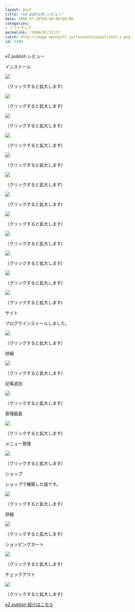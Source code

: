 ```yaml
---
layout: post
title: "eZ publish レビュー"
date: 2006-07-28T09:00:00+09:00
categories:
- ソフトウェア
permalink: /2006/07/2117/
catch: http://image.moongift.jp/review3/ezpublish11.s.png
id: 2109
---
```

eZ publish レビュー  
<!--more-->

インストール

  

[![](http://image.moongift.jp/review3/ezpublish1.s.png)](http://image.moongift.jp/review3/ezpublish1.png)  
  
（クリックすると拡大します)

  

[![](http://image.moongift.jp/review3/ezpublish2.s.png)](http://image.moongift.jp/review3/ezpublish2.png)  
  
（クリックすると拡大します)

  

[![](http://image.moongift.jp/review3/ezpublish3.s.png)](http://image.moongift.jp/review3/ezpublish3.png)  
  
（クリックすると拡大します)

  

[![](http://image.moongift.jp/review3/ezpublish4.s.png)](http://image.moongift.jp/review3/ezpublish4.png)  
  
（クリックすると拡大します)

  

[![](http://image.moongift.jp/review3/ezpublish5.s.png)](http://image.moongift.jp/review3/ezpublish5.png)  
  
（クリックすると拡大します)

  

[![](http://image.moongift.jp/review3/ezpublish6.s.png)](http://image.moongift.jp/review3/ezpublish6.png)  
  
（クリックすると拡大します)

  

[![](http://image.moongift.jp/review3/ezpublish7.s.png)](http://image.moongift.jp/review3/ezpublish7.png)  
  
（クリックすると拡大します)

  

[![](http://image.moongift.jp/review3/ezpublish8.s.png)](http://image.moongift.jp/review3/ezpublish8.png)  
  
（クリックすると拡大します)

  

[![](http://image.moongift.jp/review3/ezpublish9.s.png)](http://image.moongift.jp/review3/ezpublish9.png)  
  
（クリックすると拡大します)

  

[![](http://image.moongift.jp/review3/ezpublish10.s.png)](http://image.moongift.jp/review3/ezpublish10.png)  
  
（クリックすると拡大します)

  

[![](http://image.moongift.jp/review3/ezpublish11.s.png)](http://image.moongift.jp/review3/ezpublish11.png)  
  
（クリックすると拡大します)

  

[![](http://image.moongift.jp/review3/ezpublish12.s.png)](http://image.moongift.jp/review3/ezpublish12.png)  
  
（クリックすると拡大します)

  

サイト

  

ブログでインストールしました。

  

[![](http://image.moongift.jp/review3/ezpublish13.s.png)](http://image.moongift.jp/review3/ezpublish13.png)  
  
（クリックすると拡大します)

  

詳細

  

[![](http://image.moongift.jp/review3/ezpublish14.s.png)](http://image.moongift.jp/review3/ezpublish14.png)  
  
（クリックすると拡大します)

  

記事追加

  

[![](http://image.moongift.jp/review3/ezpublish15.s.png)](http://image.moongift.jp/review3/ezpublish15.png)  
  
（クリックすると拡大します)

  

管理画面

  

[![](http://image.moongift.jp/review3/ezpublish17.s.png)](http://image.moongift.jp/review3/ezpublish17.png)  
  
（クリックすると拡大します)

  

メニュー管理

  

[![](http://image.moongift.jp/review3/ezpublish18.s.png)](http://image.moongift.jp/review3/ezpublish18.png)  
  
（クリックすると拡大します)

  

ショップ

  

ショップで構築した版です。

  

[![](http://image.moongift.jp/review3/ezpublish19.s.png)](http://image.moongift.jp/review3/ezpublish19.png)  
  
（クリックすると拡大します)

  

詳細

  

[![](http://image.moongift.jp/review3/ezpublish20.s.png)](http://image.moongift.jp/review3/ezpublish20.png)  
  
（クリックすると拡大します)

  

ショッピングカート

  

[![](http://image.moongift.jp/review3/ezpublish21.s.png)](http://image.moongift.jp/review3/ezpublish21.png)  
  
（クリックすると拡大します)

  

チェックアウト

  

[![](http://image.moongift.jp/review3/ezpublish22.s.png)](http://image.moongift.jp/review3/ezpublish22.png)  
  
（クリックすると拡大します)

  

[eZ publish 紹介はこちら](http://oss.moongift.jp/intro/i-2108.html)

